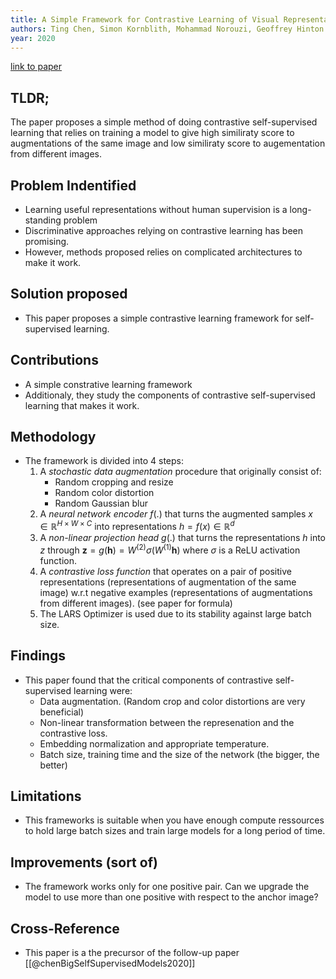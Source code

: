```yaml
---
title: A Simple Framework for Contrastive Learning of Visual Representations
authors: Ting Chen, Simon Kornblith, Mohammad Norouzi, Geoffrey Hinton
year: 2020
---
```

[link to paper](https://arxiv.org/abs/2002.05709)

## TLDR;
The paper proposes a simple method of doing contrastive self-supervised learning that relies on training a model to give high similiraty score to augmentations of the same image and low similiraty score to augementation from different images.

## Problem Indentified
- Learning useful representations without human supervision is a long-standing problem
- Discriminative approaches relying on contrastive learning has been promising.
- However, methods proposed relies on complicated architectures to make it work.

## Solution proposed 
- This paper proposes a simple contrastive learning framework for self-supervised learning.

## Contributions
- A simple constrative learning framework
- Additionaly, they study the components of contrastive self-supervised learning that makes it work.

## Methodology
- The framework is divided into 4 steps:
	1. A *stochastic data augmentation* procedure that originally consist of:
		- Random cropping and resize
		- Random color distortion
		- Random Gaussian blur
	2. A *neural network encoder* $f(.)$ that turns the augmented samples $x \in \mathbb{R}^{H \times W \times C}$  into representations   $h = f(x) \in \mathbb{R}^{d}$
	3. A *non-linear projection head* $g(.)$ that turns the representations $h$ into $z$ through $\boldsymbol{z}=g\left(\boldsymbol{h}\right)=W^{(2)} \sigma\left(W^{(1)} \boldsymbol{h}\right)$ where $\sigma$ is a ReLU activation function.
	4. A *contrastive loss function* that operates on a pair of positive representations (representations of augmentation of the same image) w.r.t negative examples (representations of augmentations from different images). (see paper for formula)
	5. The LARS Optimizer is used due to its stability against large batch size.
	

## Findings
- This paper found that the critical components of contrastive self-supervised learning were:
	- Data augmentation. (Random crop and color distortions are very beneficial)
	- Non-linear transformation between the represenation and the contrastive loss.
	- Embedding normalization and appropriate temperature.
	- Batch size, training time and the size of the network (the bigger, the better)

## Limitations
- This frameworks is suitable when you have enough compute ressources to hold large batch sizes and train large models for a long period of time.

## Improvements (sort of)
- The framework works only for one positive pair. Can we upgrade the model to use more than one positive with respect to the anchor image?

## Cross-Reference
- This paper is a the precursor of the follow-up paper [[@chenBigSelfSupervisedModels2020]]

